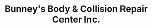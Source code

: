 ---
title: "Bunney's Body & Collision Repair Center Inc."
url: /belle-fourche/bunneys-body-and-collision-repair-center-inc/
shop: car repair
---
